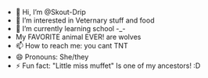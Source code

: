 - 👋 Hi, I’m @Skout-Drip
- 👀 I’m interested in Veternary stuff and food
- 🌱 I’m currently learning school -_-
- My FAVORITE animal EVER! are wolves
- 📫 How to reach me: you cant TNT
- 😄 Pronouns: She/they
- ⚡ Fun fact: "Little miss muffet" Is one of my ancestors! :D

<!---
Skout-Drip/Skout-Drip is a ✨ special ✨ repository because its `README:D.md` (this file) appears on your GitHub profile.
You can click the Preview link to take a look at your changes.
--->
